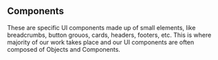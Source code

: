 ## Components

These are specific UI components made up of small elements, like breadcrumbs, button grouos, cards, headers, footers, etc.
This is where majority of our work takes place and our UI components are often composed of Objects and Components.
